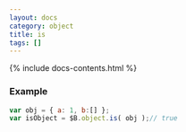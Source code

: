 ```yaml
---
layout: docs
category: object
title: is
tags: []
---
```


{% include docs-contents.html %}

### Example
```js
var obj = { a: 1, b:[] };
var isObject = $B.object.is( obj );// true
```